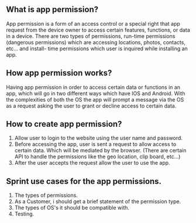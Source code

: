 ## What is app permission?

App permission is a form of an access control or a special right that app request from the device owner to access certain features, functions, or data in a device.
There are two types of permissions, run-time permissions (dangerous permissions) which are accessing locations, photos, contacts, etc… and install- time permissions which user is inquired while installing an app. 

## How app permission works?

Having app permission in order to access certain data or functions in an app, which will go in two different ways which have IOS and Android. With the complexities of both the OS the app will prompt a message via the OS as a request asking the user to grant or decline access to certain data.

## How to create app permission?

1. Allow user to login to the website using the user name and password.
2. Before accessing the app, user is sent a request to allow access to certain data. Which will be mediated by the browser. (There are certain API to handle the permissions like the geo location, clip board, etc...)
3.  After the user accepts the request allow the user to use the app.

## Sprint use cases for the app permissions.

1. The types of permissions. 
2. As a Customer, i should get a brief statement of the permission type.
3. The types of OS's it should be compatible with.
4. Testing.

